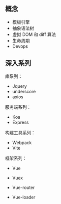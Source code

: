 ## 概念

- 模板引擎
- 抽象语法树
- 虚拟 DOM 和 diff 算法
- 生命周期
- Devops

## 深入系列

库系列：

- Jquery
- underscore
- axios

服务端系列：

- Koa
- Express

构建工具系列：

- Webpack
- Vite

框架系列：

- Vue

- Vuex

- Vue-router

- Vue-loader
